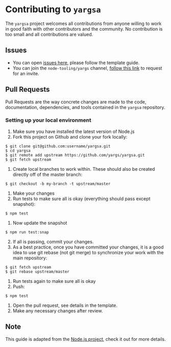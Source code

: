 # Contributing to `yargsa`

The `yargsa` project welcomes all contributions from anyone willing to work in good faith with
other contributors and the community. No contribution is too small and all contributions are
valued.

## Issues

- You can open [issues here](https://github.com/bcoe/yargsa/issues), please follow the template
  guide.
- You can join the `node-tooling/yargs` channel,
  [follow this link](https://devtoolscommunity.herokuapp.com/) to request for an invite.

## Pull Requests

Pull Requests are the way concrete changes are made to the code, documentation, dependencies, and
tools contained in the `yargsa` repository.

### Setting up your local environment

1. Make sure you have installed the latest version of Node.js
1. Fork this project on Github and clone your fork locally:

```
$ git clone git@github.com:username/yargsa.git
$ cd yargsa
$ git remote add upstream https://github.com/yargs/yargsa.git
$ git fetch upstream
```

1. Create local branches to work within. These should also be created directly off of the master
   branch:

```
$ git checkout -b my-branch -t upstream/master
```

1. Make your changes
1. Run tests to make sure all is okay (everything should pass except snapshot):

```
$ npm test
```

1. Now update the snapshot

```
$ npm run test:snap
```

2. If all is passing, commit your changes.
3. As a best practice, once you have committed your changes, it is a good idea to use git rebase
   (not git merge) to synchronize your work with the main repository:

```
$ git fetch upstream
$ git rebase upstream/master
```

1. Run tests again to make sure all is okay
1. Push:

```
$ npm test
```

1. Open the pull request, see details in the template.
1. Make any necessary changes after review.

## Note

This guide is adapted from the
[Node.js project](https://github.com/nodejs/node/blob/master/doc/guides/contributing/pull-requests.md#dependencies),
check it out for more details.
